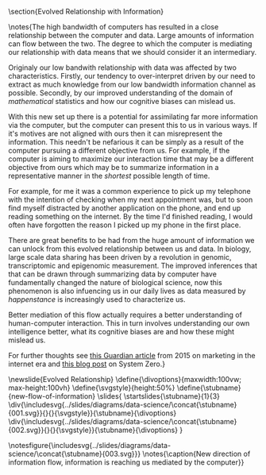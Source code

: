 \section{Evolved Relationship with Information}

\notes{The high bandwidth of computers has resulted in a close relationship between the computer and data. Large amounts of information can flow between the two. The degree to which the computer is mediating our relationship with data means that we should consider it an intermediary. 

Originaly our low bandwith relationship with data was affected by two characteristics. Firstly, our tendency to over-interpret driven by our need to extract as much knowledge from our low bandwidth information channel as possible. Secondly, by our improved understanding of the domain of *mathematical* statistics and how our cognitive biases can mislead us. 

With this new set up there is a potential for assimilating far more information via the computer, but the computer can present this to us in various ways. If it's motives are not aligned with ours then it can misrepresent the information. This needn't be nefarious it can be simply as a result of the computer pursuing a different objective from us. For example, if the computer is aiming to maximize our interaction time that may be a different objective from ours which may be to summarize information in a representative manner in the *shortest* possible length of time. 

For example, for me it was  a common experience to pick up my telephone with the intention of checking when my next appointment was, but to soon find myself  distracted by another application on the phone, and end up reading something on the internet. By the time I'd finished reading, I would often have forgotten the reason I picked up my phone in the first place. 

There are great benefits to be had from the huge amount of information we can unlock from this evolved relationship between us and data. In biology, large scale data sharing has been driven by a revolution in genomic, transcriptomic and epigenomic measurement. The improved inferences that that can be drawn through summarizing data by computer have fundamentally changed the nature of biological science, now  this phenomenon is also infuencing us in our daily lives as data measured by *happenstance* is increasingly used to characterize us.

Better mediation of this flow actually requires a better understanding of human-computer interaction. This in turn involves understanding our own intelligence better, what its cognitive biases are and how these might mislead us.

For further thoughts see [this Guardian article](https://www.theguardian.com/media-network/2015/jul/23/data-driven-economy-marketing) from 2015 on marketing in the internet era and [this blog post](http://inverseprobability.com/2015/12/04/what-kind-of-ai) on System Zero.} 

\newslide{Evolved Relationship}
\define{\divoptions}{maxwidth:100vw; max-height:100vh}
\define{\svgstyle}{height:50%}
\define{\stubname}{new-flow-of-information}
\slides{
\startslides{\stubname}{1}{3}
\div{\includesvg{../slides/diagrams/data-science/\concat{\stubname}{001.svg}}{}{}{\svgstyle}}{\stubname}{\divoptions}
\div{\includesvg{../slides/diagrams/data-science/\concat{\stubname}{002.svg}}{}{}{\svgstyle}}{\stubname}{\divoptions}
}

\notesfigure{\includesvg{../slides/diagrams/data-science/\concat{\stubname}{003.svg}}}
\notes{\caption{New direction of information flow, information is reaching us mediated by the computer}}
